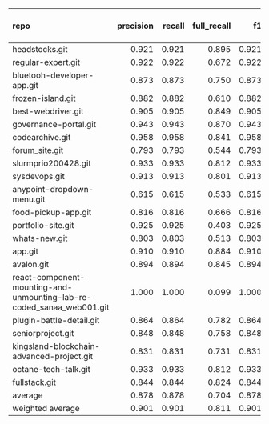 | repo                                                                  |   precision |   recall |   full_recall |    f1 |   full_f1 |   ppcr |   support |   full_support |   Rules Number |   Average Rule Len |
|:----------------------------------------------------------------------|------------:|---------:|--------------:|------:|----------:|-------:|----------:|---------------:|---------------:|-------------------:|
| headstocks.git                                                        |       0.921 |    0.921 |         0.895 | 0.921 |     0.908 |  0.972 |     10995 |          11310 |             91 |               13.9 |
| regular-expert.git                                                    |       0.922 |    0.922 |         0.672 | 0.922 |     0.778 |  0.729 |      1374 |           1885 |              6 |                5.3 |
| bluetooh-developer-app.git                                            |       0.873 |    0.873 |         0.750 | 0.873 |     0.807 |  0.859 |     14317 |          16670 |             19 |                6.5 |
| frozen-island.git                                                     |       0.882 |    0.882 |         0.610 | 0.882 |     0.721 |  0.692 |       805 |           1164 |             43 |                6.1 |
| best-webdriver.git                                                    |       0.905 |    0.905 |         0.849 | 0.905 |     0.876 |  0.938 |      1571 |           1674 |             12 |                5.9 |
| governance-portal.git                                                 |       0.943 |    0.943 |         0.870 | 0.943 |     0.905 |  0.922 |     16581 |          17976 |             31 |                9.2 |
| codearchive.git                                                       |       0.958 |    0.958 |         0.841 | 0.958 |     0.896 |  0.878 |      8208 |           9346 |             12 |                7.2 |
| forum_site.git                                                        |       0.793 |    0.793 |         0.544 | 0.793 |     0.646 |  0.686 |       764 |           1113 |              6 |               10.8 |
| slurmprio200428.git                                                   |       0.933 |    0.933 |         0.812 | 0.933 |     0.868 |  0.870 |       416 |            478 |             28 |                8.1 |
| sysdevops.git                                                         |       0.913 |    0.913 |         0.801 | 0.913 |     0.854 |  0.877 |      1201 |           1369 |             21 |                6.1 |
| anypoint-dropdown-menu.git                                            |       0.615 |    0.615 |         0.533 | 0.615 |     0.571 |  0.867 |        39 |             45 |             10 |                4.5 |
| food-pickup-app.git                                                   |       0.816 |    0.816 |         0.666 | 0.816 |     0.734 |  0.817 |       982 |           1202 |              1 |                4.0 |
| portfolio-site.git                                                    |       0.925 |    0.925 |         0.403 | 0.925 |     0.562 |  0.436 |       424 |            972 |              5 |                7.0 |
| whats-new.git                                                         |       0.803 |    0.803 |         0.513 | 0.803 |     0.626 |  0.639 |       122 |            191 |              2 |                2.0 |
| app.git                                                               |       0.910 |    0.910 |         0.884 | 0.910 |     0.897 |  0.972 |     14630 |          15059 |            124 |               10.0 |
| avalon.git                                                            |       0.894 |    0.894 |         0.845 | 0.894 |     0.869 |  0.945 |      2644 |           2799 |             61 |                6.7 |
| react-component-mounting-and-unmounting-lab-re-coded_sanaa_web001.git |       1.000 |    1.000 |         0.099 | 1.000 |     0.181 |  0.099 |        34 |            342 |              1 |                1.0 |
| plugin-battle-detail.git                                              |       0.864 |    0.864 |         0.782 | 0.864 |     0.821 |  0.905 |      1402 |           1550 |             29 |                5.4 |
| seniorproject.git                                                     |       0.848 |    0.848 |         0.758 | 0.848 |     0.801 |  0.894 |      2269 |           2537 |             41 |                6.8 |
| kingsland-blockchain-advanced-project.git                             |       0.831 |    0.831 |         0.731 | 0.831 |     0.777 |  0.879 |      7578 |           8618 |             17 |                7.4 |
| octane-tech-talk.git                                                  |       0.933 |    0.933 |         0.812 | 0.933 |     0.868 |  0.870 |       416 |            478 |             28 |                8.1 |
| fullstack.git                                                         |       0.844 |    0.844 |         0.824 | 0.844 |     0.834 |  0.976 |      4190 |           4292 |             65 |                7.9 |
| average                                                               |       0.878 |    0.878 |         0.704 | 0.878 |     0.764 |  0.806 |      4134 |           4594 |             29 |                6.8 |
| weighted average                                                      |       0.901 |    0.901 |         0.811 | 0.901 |     0.851 |  0.909 |           |                |                |                    |